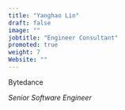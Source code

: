 ```yaml
---
title: "Yanghao Lin"
draft: false
image: ""
jobtitle: "Engineer Consultant"
promoted: true
weight: 7
Website: ""
---
```


Bytedance

*Senior Software Engineer*

